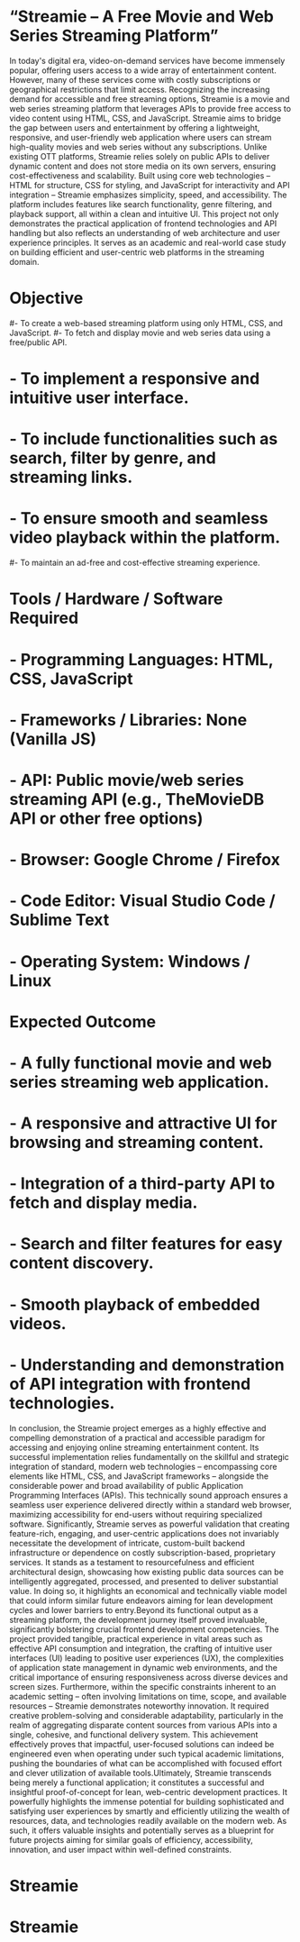 
# “Streamie – A Free Movie and Web Series Streaming Platform”
In today's digital era, video-on-demand services have become immensely popular, offering users access to a wide array of entertainment content. However, many of these services come with costly subscriptions or geographical restrictions that limit access. Recognizing the increasing demand for accessible and free streaming options, Streamie is a movie and web series streaming platform that leverages APIs to provide free access to video content using HTML, CSS, and JavaScript.
Streamie aims to bridge the gap between users and entertainment by offering a lightweight, responsive, and user-friendly web application where users can stream high-quality movies and web series without any subscriptions. Unlike existing OTT platforms, Streamie relies solely on public APIs to deliver dynamic content and does not store media on its own servers, ensuring cost-effectiveness and scalability.
Built using core web technologies – HTML for structure, CSS for styling, and JavaScript for interactivity and API integration – Streamie emphasizes simplicity, speed, and accessibility. The platform includes features like search functionality, genre filtering, and playback support, all within a clean and intuitive UI.
This project not only demonstrates the practical application of frontend technologies and API handling but also reflects an understanding of web architecture and user experience principles. It serves as an academic and real-world case study on building efficient and user-centric web platforms in the streaming domain.

 # Objective

#- To create a web-based streaming platform using only HTML, CSS, and JavaScript.
#- To fetch and display movie and web series data using a free/public API.
# - To implement a responsive and intuitive user interface.
# - To include functionalities such as search, filter by genre, and streaming links.
# - To ensure smooth and seamless video playback within the platform.
#- To maintain an ad-free and cost-effective streaming experience.

 # Tools / Hardware / Software Required

# - Programming Languages: HTML, CSS, JavaScript
# - Frameworks / Libraries: None (Vanilla JS)
# - API: Public movie/web series streaming API (e.g., TheMovieDB API or other free options)
# - Browser: Google Chrome / Firefox
# - Code Editor: Visual Studio Code / Sublime Text
# - Operating System: Windows / Linux


   # Expected Outcome
  
# - A fully functional movie and web series streaming web application.
# - A responsive and attractive UI for browsing and streaming content.
# - Integration of a third-party API to fetch and display media.
# - Search and filter features for easy content discovery.
# - Smooth playback of embedded videos.
# - Understanding and demonstration of API integration with frontend technologies.

  
In conclusion, the Streamie project emerges as a highly effective and compelling demonstration of a practical and accessible paradigm for accessing and enjoying online streaming entertainment content. Its successful implementation relies fundamentally on the skillful and strategic integration of standard, modern web technologies – encompassing core elements like HTML, CSS, and JavaScript frameworks – alongside the considerable power and broad availability of public Application Programming Interfaces (APIs). This technically sound approach ensures a seamless user experience delivered directly within a standard web browser, maximizing accessibility for end-users without requiring specialized software. Significantly, Streamie serves as powerful validation that creating feature-rich, engaging, and user-centric applications does not invariably necessitate the development of intricate, custom-built backend infrastructure or dependence on costly subscription-based, proprietary services. It stands as a testament to resourcefulness and efficient architectural design, showcasing how existing public data sources can be intelligently aggregated, processed, and presented to deliver substantial value. In doing so, it highlights an economical and technically viable model that could inform similar future endeavors aiming for lean development cycles and lower barriers to entry.Beyond its functional output as a streaming platform, the development journey itself proved invaluable, significantly bolstering crucial frontend development competencies. The project provided tangible, practical experience in vital areas such as effective API consumption and integration, the crafting of intuitive user interfaces (UI) leading to positive user experiences (UX), the complexities of application state management in dynamic web environments, and the critical importance of ensuring responsiveness across diverse devices and screen sizes.
Furthermore, within the specific constraints inherent to an academic setting – often involving limitations on time, scope, and available resources – Streamie demonstrates noteworthy innovation. It required creative problem-solving and considerable adaptability, particularly in the realm of aggregating disparate content sources from various APIs into a single, cohesive, and functional delivery system. This achievement effectively proves that impactful, user-focused solutions can indeed be engineered even when operating under such typical academic limitations, pushing the boundaries of what can be accomplished with focused effort and clever utilization of available tools.Ultimately, Streamie transcends being merely a functional application; it constitutes a successful and insightful proof-of-concept for lean, web-centric development practices. It powerfully highlights the immense potential for building sophisticated and satisfying user experiences by smartly and efficiently utilizing the wealth of resources, data, and technologies readily available on the modern web. As such, it offers valuable insights and potentially serves as a blueprint for future projects aiming for similar goals of efficiency, accessibility, innovation, and user impact within well-defined constraints.
# Streamie
# Streamie
